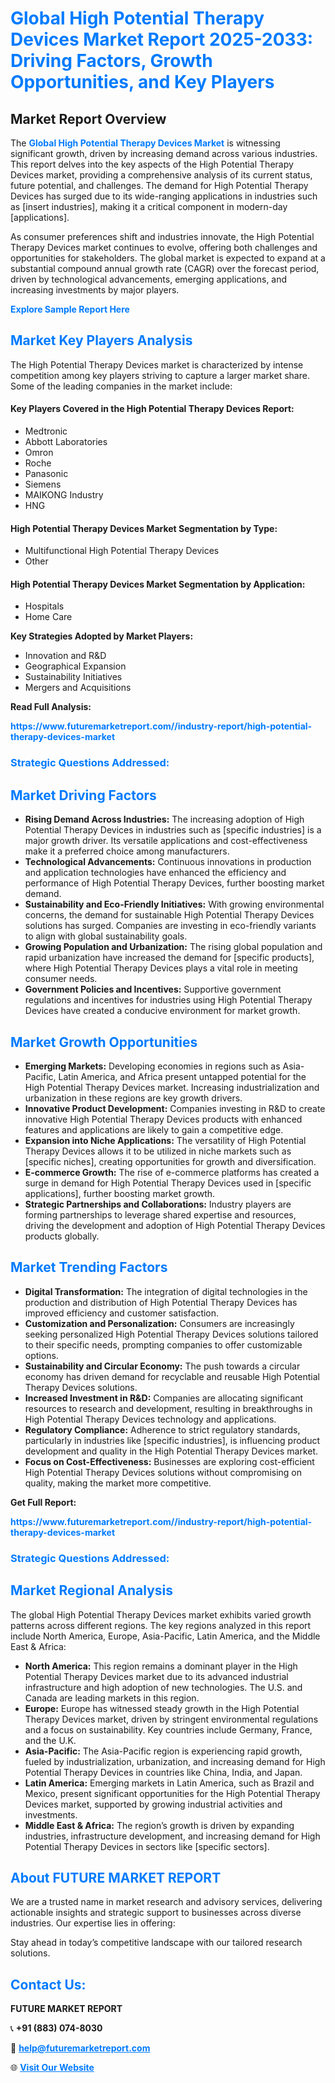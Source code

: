 <h1 style="color: #007BFF;">Global High Potential Therapy Devices Market Report 2025-2033: Driving Factors, Growth Opportunities, and Key Players</h1>

<section id="overview">
<h2>Market Report Overview</h2>
<p>The <a href="https://www.futuremarketreport.com//industry-report/high-potential-therapy-devices-market" style="color: #007BFF; text-decoration: none;"><strong>Global High Potential Therapy Devices Market</strong></a> is witnessing significant growth, driven by increasing demand across various industries. This report delves into the key aspects of the High Potential Therapy Devices market, providing a comprehensive analysis of its current status, future potential, and challenges. The demand for High Potential Therapy Devices has surged due to its wide-ranging applications in industries such as [insert industries], making it a critical component in modern-day [applications].</p>
<p>As consumer preferences shift and industries innovate, the High Potential Therapy Devices market continues to evolve, offering both challenges and opportunities for stakeholders. The global market is expected to expand at a substantial compound annual growth rate (CAGR) over the forecast period, driven by technological advancements, emerging applications, and increasing investments by major players.</p>
</section>

<section id="overview">
<p><a href="https://www.futuremarketreport.com//request-sample/reportId=60319" style="color: #007BFF; text-decoration: none;"><strong>Explore Sample Report Here</strong></a></p>
</section>

<section id="key-players">
<h2 style="color: #007BFF;">Market Key Players Analysis</h2>
<p>The High Potential Therapy Devices market is characterized by intense competition among key players striving to capture a larger market share. Some of the leading companies in the market include:</p>
<h4>Key Players Covered in the High Potential Therapy Devices Report:</h4>
<ul><li>Medtronic</li><li>Abbott Laboratories</li><li>Omron</li><li>Roche</li><li>Panasonic</li><li>Siemens</li><li>MAIKONG Industry</li><li>HNG</li></ul>
<h4>High Potential Therapy Devices Market Segmentation by Type:</h4>
<ul><li>Multifunctional High Potential Therapy Devices</li><li>Other</li></ul>

<h4>High Potential Therapy Devices Market Segmentation by Application:</h4>
<ul><li>Hospitals</li><li>Home Care</li></ul>
<p><strong>Key Strategies Adopted by Market Players:</strong></p>
<ul>
<li>Innovation and R&D</li>
<li>Geographical Expansion</li>
<li>Sustainability Initiatives</li>
<li>Mergers and Acquisitions</li>
</ul>
</section>

<section>
<p><strong>Read Full Analysis: </strong></p><a href="https://www.futuremarketreport.com//industry-report/high-potential-therapy-devices-market" style="color: #007BFF; text-decoration: none;"><strong>https://www.futuremarketreport.com//industry-report/high-potential-therapy-devices-market</strong></a>
<h3 style="color: #007BFF;">Strategic Questions Addressed:</h3>
</section>

<section id="driving-factors">
<h2 style="color: #007BFF;">Market Driving Factors</h2>
<ul>
<li><strong>Rising Demand Across Industries:</strong> The increasing adoption of High Potential Therapy Devices in industries such as [specific industries] is a major growth driver. Its versatile applications and cost-effectiveness make it a preferred choice among manufacturers.</li>
<li><strong>Technological Advancements:</strong> Continuous innovations in production and application technologies have enhanced the efficiency and performance of High Potential Therapy Devices, further boosting market demand.</li>
<li><strong>Sustainability and Eco-Friendly Initiatives:</strong> With growing environmental concerns, the demand for sustainable High Potential Therapy Devices solutions has surged. Companies are investing in eco-friendly variants to align with global sustainability goals.</li>
<li><strong>Growing Population and Urbanization:</strong> The rising global population and rapid urbanization have increased the demand for [specific products], where High Potential Therapy Devices plays a vital role in meeting consumer needs.</li>
<li><strong>Government Policies and Incentives:</strong> Supportive government regulations and incentives for industries using High Potential Therapy Devices have created a conducive environment for market growth.</li>
</ul>
</section>

<section id="growth-opportunities">
<h2 style="color: #007BFF;">Market Growth Opportunities</h2>
<ul>
<li><strong>Emerging Markets:</strong> Developing economies in regions such as Asia-Pacific, Latin America, and Africa present untapped potential for the High Potential Therapy Devices market. Increasing industrialization and urbanization in these regions are key growth drivers.</li>
<li><strong>Innovative Product Development:</strong> Companies investing in R&D to create innovative High Potential Therapy Devices products with enhanced features and applications are likely to gain a competitive edge.</li>
<li><strong>Expansion into Niche Applications:</strong> The versatility of High Potential Therapy Devices allows it to be utilized in niche markets such as [specific niches], creating opportunities for growth and diversification.</li>
<li><strong>E-commerce Growth:</strong> The rise of e-commerce platforms has created a surge in demand for High Potential Therapy Devices used in [specific applications], further boosting market growth.</li>
<li><strong>Strategic Partnerships and Collaborations:</strong> Industry players are forming partnerships to leverage shared expertise and resources, driving the development and adoption of High Potential Therapy Devices products globally.</li>
</ul>
</section>

<section id="trending-factors">
<h2 style="color: #007BFF;">Market Trending Factors</h2>
<ul>
<li><strong>Digital Transformation:</strong> The integration of digital technologies in the production and distribution of High Potential Therapy Devices has improved efficiency and customer satisfaction.</li>
<li><strong>Customization and Personalization:</strong> Consumers are increasingly seeking personalized High Potential Therapy Devices solutions tailored to their specific needs, prompting companies to offer customizable options.</li>
<li><strong>Sustainability and Circular Economy:</strong> The push towards a circular economy has driven demand for recyclable and reusable High Potential Therapy Devices solutions.</li>
<li><strong>Increased Investment in R&D:</strong> Companies are allocating significant resources to research and development, resulting in breakthroughs in High Potential Therapy Devices technology and applications.</li>
<li><strong>Regulatory Compliance:</strong> Adherence to strict regulatory standards, particularly in industries like [specific industries], is influencing product development and quality in the High Potential Therapy Devices market.</li>
<li><strong>Focus on Cost-Effectiveness:</strong> Businesses are exploring cost-efficient High Potential Therapy Devices solutions without compromising on quality, making the market more competitive.</li>
</ul>
</section>

<section>
<p><strong>Get Full Report: </strong></p><a href="https://www.futuremarketreport.com//industry-report/high-potential-therapy-devices-market" style="color: #007BFF; text-decoration: none;"><strong>https://www.futuremarketreport.com//industry-report/high-potential-therapy-devices-market</strong></a>
<h3 style="color: #007BFF;">Strategic Questions Addressed:</h3>
</section>


<section id="regional-analysis">
<h2 style="color: #007BFF;">Market Regional Analysis</h2>
<p>The global High Potential Therapy Devices market exhibits varied growth patterns across different regions. The key regions analyzed in this report include North America, Europe, Asia-Pacific, Latin America, and the Middle East & Africa:</p>
<ul>
<li><strong>North America:</strong> This region remains a dominant player in the High Potential Therapy Devices market due to its advanced industrial infrastructure and high adoption of new technologies. The U.S. and Canada are leading markets in this region.</li>
<li><strong>Europe:</strong> Europe has witnessed steady growth in the High Potential Therapy Devices market, driven by stringent environmental regulations and a focus on sustainability. Key countries include Germany, France, and the U.K.</li>
<li><strong>Asia-Pacific:</strong> The Asia-Pacific region is experiencing rapid growth, fueled by industrialization, urbanization, and increasing demand for High Potential Therapy Devices in countries like China, India, and Japan.</li>
<li><strong>Latin America:</strong> Emerging markets in Latin America, such as Brazil and Mexico, present significant opportunities for the High Potential Therapy Devices market, supported by growing industrial activities and investments.</li>
<li><strong>Middle East & Africa:</strong> The region’s growth is driven by expanding industries, infrastructure development, and increasing demand for High Potential Therapy Devices in sectors like [specific sectors].</li>
</ul>
</section>

<footer>
<h2 style="color: #007BFF;">About FUTURE MARKET REPORT</h2>
<p>We are a trusted name in market research and advisory services, delivering actionable insights and strategic support to businesses across diverse industries. Our expertise lies in offering:</p>

<p>Stay ahead in today’s competitive landscape with our tailored research solutions.</p>

<h2 style="color: #007BFF;">Contact Us:</h2>
<p><strong>FUTURE MARKET REPORT</strong></p>
<p>📞 <strong>+91 (883) 074-8030</strong></p>
<p>📧 <strong><a href="mailto:help@futuremarketreport.com" style="color: #007BFF;">help@futuremarketreport.com</a></strong></p>
<p>🌐 <strong><a href="https://www.futuremarketreport.com/" style="color: #007BFF;">Visit Our Website</a></strong></p>
</footer>